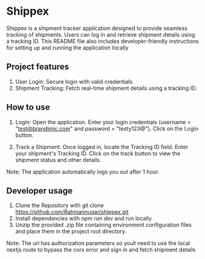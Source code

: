 # Shippex

Shippex is a shipment tracker application designed to provide seamless tracking of shipments. Users can log in and retrieve shipment details using a tracking ID. This README file also includes developer-friendly instructions for setting up and running the application locally

## Project features

1. User Login: Secure login with valid credentials.
2. Shipment Tracking: Fetch real-time shipment details using a tracking ID.

## How to use
1. Login:
Open the application.
Enter your login credentials (username = "test@brandimic.com" and password = "testy123@").
Click on the Login button.

2. Track a Shipment:
Once logged in, locate the Tracking ID field.
Enter your shipment's Tracking ID.
Click on the track button to view the shipment status and other details.

Note: The application automatically logs you out after 1 hour.

## Developer usage
1. Clone the Repository with git clone https://github.com/Rahmannugar/shippex.git
2. Install dependencies with npm run dev and run locally
3. Unzip the provided .zip file containing environment configuration files and place them in the project root directory.

Note: The url has authorization parameters so youll need to use the local nextjs route to bypass the cors error and sign in and fetch shipment details
